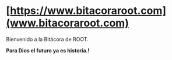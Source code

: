 # [https://www.bitacoraroot.com](www.bitacoraroot.com)

Bienvenido a la Bitácora de ROOT.

**Para Dios el futuro ya es historia.!**
